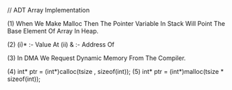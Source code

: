 // ADT Array Implementation

(1) When We Make Malloc Then The Pointer Variable In Stack Will Point The Base Element Of Array In Heap.

(2) (i)* :- Value At
    (ii) & :- Address Of

(3) In DMA We Request Dynamic Memory From The Compiler.

(4) int* ptr = (int*)calloc(tsize , sizeof(int));
(5) int* ptr = (int*)malloc(tsize * sizeof(int));




























